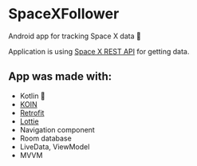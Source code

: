 # SpaceXFollower
Android app for tracking Space X data 🚀

Application is using [Space X REST API](https://github.com/r-spacex/SpaceX-API) for getting data.

## App was made with:
* Kotlin 💎
* [KOIN](https://insert-koin.io)
* [Retrofit](https://square.github.io/retrofit/)
* [Lottie](http://airbnb.io/lottie/#/)
* Navigation component
* Room database
* LiveData, ViewModel
* MVVM
